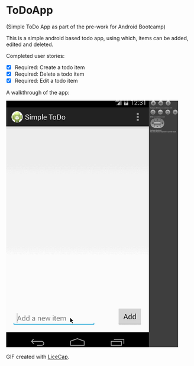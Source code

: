 ToDoApp
=======

(Simple ToDo App as part of the pre-work for Android Bootcamp)

This is a simple android based todo app, using which, items can be added, edited and deleted.

Completed user stories:

  * [x] Required: Create a todo item
  * [x] Required: Delete a todo item
  * [x] Required: Edit a todo item

A walkthrough of the app:

![Video Walkthrough](https://raw.githubusercontent.com/sbhimava/ToDoApp/master/ToDo.gif)

GIF created with [LiceCap](http://www.cockos.com/licecap/).
